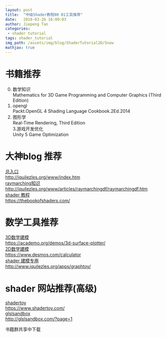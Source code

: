 ```yaml
---
layout: post
title:  "中级Shader教程00 01工具推荐"
date:   2018-03-26 16:09:03
author: Jiepeng Tan
categories: 
 - shader tutorial
tags: shader_tutorial
img_path: /assets/img/blog/ShaderTutorial2D/Snow
mathjax: true
---
```




# 书籍推荐  

0. 数学知识  
  Mathematics for 3D Game Programming and Computer Graphics (Third Edition)  
1. opengl   
  Packt.OpenGL 4 Shading Language Cookbook.2Ed.2014  
2. 图形学  
  Real-Time Rendering, Third Edition  
3.游戏开发优化  
  Unity 5 Game Optimization  

# 大神blog 推荐  

  [总入口][1]  
  http://iquilezles.org/www/index.htm    
  [raymarching知识][2]      
  http://iquilezles.org/www/articles/raymarchingdf/raymarchingdf.htm    
  [shader 教程][3]    
  https://thebookofshaders.com/    

# 数学工具推荐

  [3D数学建模][4]      
  https://academo.org/demos/3d-surface-plotter/  
  [2D数学建模][5]    
  https://www.desmos.com/calculator  
  [shader 建模专用][6]  
  http://www.iquilezles.org/apps/graphtoy/  

# shader 网站推荐(高级)  

  [shadertoy][7]  
  https://www.shadertoy.com/    
  [glslsandbox][8]  
  http://glslsandbox.com/?page=1   

书籍群共享中下载    
 

  [1]: http://iquilezles.org/www/index.htm  
  [2]: http://iquilezles.org/www/articles/raymarchingdf/raymarchingdf.htm 
  [3]: https://thebookofshaders.com/ 
  [4]: https://academo.org/demos/3d-surface-plotter/  
  [5]: https://www.desmos.com/calculator  
  [6]: http://www.iquilezles.org/apps/graphtoy/
  [7]: https://www.shadertoy.com/  
  [8]: http://glslsandbox.com/?page=1  